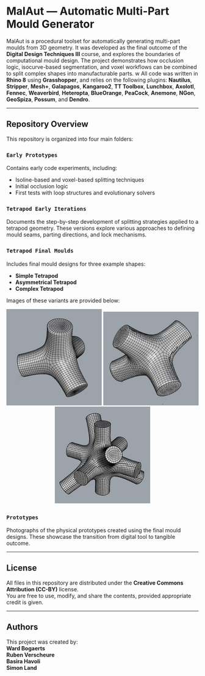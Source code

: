 # MalAut — Automatic Multi-Part Mould Generator

MalAut is a procedural toolset for automatically generating multi-part moulds from 3D geometry. It was developed as the final outcome of the **Digital Design Techniques III** course, and explores the boundaries of computational mould design. The project demonstrates how occlusion logic, isocurve-based segmentation, and voxel workflows can be combined to split complex shapes into manufacturable parts.
w
All code was written in **Rhino 8** using **Grasshopper**, and relies on the following plugins:
**Nautilus**, **Stripper**, **Mesh+**, **Galapagos**, **Kangaroo2**, **TT Toolbox**, **Lunchbox**, **Axolotl**, **Fennec**, **Weaverbird**, **Heteropta**, **BlueOrange**, **PeaCock**, **Anemone**, **NGon**, **GeoSpiza**, **Possum**, and **Dendro**.

---

## Repository Overview

This repository is organized into four main folders:

### `Early Prototypes`
Contains early code experiments, including:
- Isoline-based and voxel-based splitting techniques
- Initial occlusion logic
- First tests with loop structures and evolutionary solvers

### `Tetrapod Early Iterations`
Documents the step-by-step development of splitting strategies applied to a tetrapod geometry. These versions explore various approaches to defining mould seams, parting directions, and lock mechanisms.

### `Tetrapod Final Moulds`
Includes final mould designs for three example shapes:
- **Simple Tetrapod**
- **Asymmetrical Tetrapod**
- **Complex Tetrapod**

Images of these variants are provided below:

<div align="center">
  <img src="Prototypes/SimpleTetrapod.png" width="250" alt="Simple Tetrapod"/>
  <img src="Prototypes/AsymTetrapod.png" width="250" alt="Asymmetrical Tetrapod"/>
  <img src="Prototypes/ComplTetrapod.png" width="250" alt="Complex Tetrapod"/>
</div>

### `Prototypes`
Photographs of the physical prototypes created using the final mould designs. These showcase the transition from digital tool to tangible outcome.

---

## License

All files in this repository are distributed under the **Creative Commons Attribution (CC-BY)** license.  
You are free to use, modify, and share the contents, provided appropriate credit is given.

---

## Authors

This project was created by:  
**Ward Bogaerts**  
**Ruben Verscheure**  
**Basira Havoli**  
**Simon Land**
